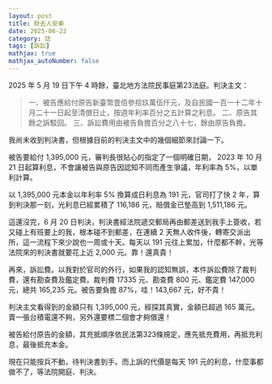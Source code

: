 ```yaml
---
layout: post
title: 財去人安樂
date: 2025-06-22
category: 誌
tags: [訴訟]
mathjax: true
mathjax_autoNumber: false
---
```


2025 年 5 月 19 日下午 4 時餘，臺北地方法院民事庭第23法庭。判決主文：<br>
> 一、被告應給付原告新臺幣壹佰參拾玖萬伍仟元，及自民國一百一十二年十月二十一日起至清償日止，按週年利率百分之五計算之利息。
> 二、原告其餘之訴駁回。
> 三、訴訟費用由被告負擔百分之八十七，餘由原告負擔。
<!--more-->

我尚未收到判決書，但根據目前的判決主文中的幾個細節來討論一下。

被告要給付 1,395,000 元，審判長很貼心的指定了一個明確日期， 2023 年 10 月 21 日起算利息，不會讓被告與原告因認知不同而產生爭議，年利率為 5%，以單利計算。

以 1,395,000 元本金以年利率 5% 換算成日利息為 191 元，官司打了快 2 年，算到判決那一刻，光利息已經累積了 116,186 元，賠償金已墊高到 1,511,186 元。

這還沒完，6 月 20 日判決，判決書經法院遞交郵局再由郵差送到我手上簽收，若又碰上有班要上的我，根本碰不到郵差，在連續 2 天無人收件後，轉寄交派出所，這一流程下來少說也一周或十天。每天以 191 元往上累加，什麼都不幹，光等法院來的判決書就要花上近 2,000 元。靠！還真貴！

再來，訴訟費。以我對於官司的外行，如果我的認知無誤，本件訴訟費除了裁判費，還有勘查費及鑑定費。裁判費 17335 元、勘查費 800 元、鑑定費 147,000 元，總共 165,235 元。被告要負擔 87%，哇！143,667 元，好不貴！

判決主文看得到的金額只有 1,395,000 元，經探其真實，金額已超過 165 萬元。賣一張台積電還不夠，另外還要標二個會才夠償還！

被告給付原告的金額，其充抵順序依民法第323條規定，應先抵充費用，再抵充利息，最後抵充本金。 

現在只能按兵不動，待判決書到手。而上訴的代價是每天 191 元的利息，什麼事都做不了，等法院開庭、判決。

